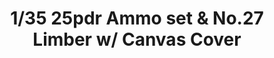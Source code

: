 ---
layout: product
title: "1/35 25pdr Ammo set & No.27 Limber w/ Canvas Cover"
price: "TBA" 
desc: "Maketa"
img_path: "/assets/img/BRNC3551.webp"
brand: "Bronco"
available: false
special_offer: false
new: false
soon: false
cat: "010000"
subcat: "015800"
subsubcat: "0N/A"
sifra: "BRNC3551"
popular: false
spec: false
---